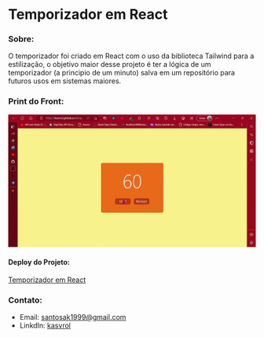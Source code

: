 <h1>Temporizador em React</h1>

<h3>Sobre:</h3>
<p style="line-height:10 px;"> O temporizador foi criado em React com o uso da biblioteca Tailwind para a estilização, o objetivo maior desse projeto é ter a lógica de um temporizador (a principio de um minuto) salva em um repositório para futuros usos em sistemas maiores.</p>

<h3>Print do Front:</h3>
<img  src="https://github.com/kasvrol/temporizador-em-react/blob/main/public/gif_Trim.gif"/>

<h4>Deploy do Projeto:</h4>
<a href="https://kasvrol.github.io/temporizador-em-react/">
<p>Temporizador em React</p>
</a>

<h3>Contato:</h3>
<ul><li>Email: <a href="santosak1999@gmail.com">santosak1999@gmail.com</a></li>
<li>LinkdIn:  <a href="https://www.linkedin.com/in/kasvrol/">kasvrol</a></li>
</ul>
